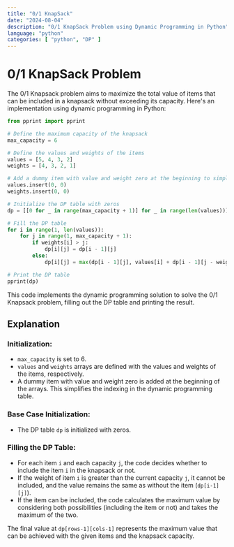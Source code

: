 ```yaml
---
title: "0/1 KnapSack"
date: "2024-08-04"
description: "0/1 KnapSack Problem using Dynamic Programming in Python"
language: "python"
categories: [ "python", "DP" ]
---
```


# 0/1 KnapSack Problem

The 0/1 Knapsack problem aims to maximize the total value of items that can be included in a knapsack without exceeding its capacity. Here's an implementation using dynamic programming in Python:

```python
from pprint import pprint

# Define the maximum capacity of the knapsack
max_capacity = 6

# Define the values and weights of the items
values = [5, 4, 3, 2]
weights = [4, 3, 2, 1]

# Add a dummy item with value and weight zero at the beginning to simplify indexing
values.insert(0, 0)
weights.insert(0, 0)

# Initialize the DP table with zeros
dp = [[0 for _ in range(max_capacity + 1)] for _ in range(len(values))]

# Fill the DP table
for i in range(1, len(values)):
    for j in range(1, max_capacity + 1):
        if weights[i] > j:
            dp[i][j] = dp[i - 1][j]
        else:
            dp[i][j] = max(dp[i - 1][j], values[i] + dp[i - 1][j - weights[i]])

# Print the DP table
pprint(dp)
```

This code implements the dynamic programming solution to solve the 0/1 Knapsack problem, filling out the DP table and printing the result.

## Explanation

### Initialization:

- `max_capacity` is set to 6.
- `values` and `weights` arrays are defined with the values and weights of the items, respectively.
- A dummy item with value and weight zero is added at the beginning of the arrays. This simplifies the indexing in the dynamic programming table.

### Base Case Initialization:

- The DP table `dp` is initialized with zeros.

### Filling the DP Table:

- For each item `i` and each capacity `j`, the code decides whether to include the item `i` in the knapsack or not.
- If the weight of item `i` is greater than the current capacity `j`, it cannot be included, and the value remains the same as without the item (`dp[i-1][j]`).
- If the item can be included, the code calculates the maximum value by considering both possibilities (including the item or not) and takes the maximum of the two.

The final value at `dp[rows-1][cols-1]` represents the maximum value that can be achieved with the given items and the knapsack capacity.
